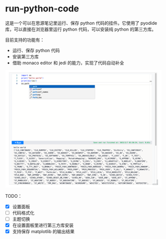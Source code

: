 # run-python-code

这是一个可以在思源笔记里运行、保存 python 代码的挂件。它使用了 pyodide 库，可以直接在浏览器里运行 python 代码，可以安装纯 python 的第三方库。

目前支持的功能有：
* 运行、保存 python 代码
* 安装第三方库
* 借助 monaco editor 和 jedi 的能力，实现了代码自动补全

![preview](./preview.png)

TODO：
- [x] 设置面板
- [ ] 代码格式化
- [ ] 主题切换
- [x] 在设置面板里进行第三方库安装
- [x] 支持保存 matplotlib 的输出结果 
